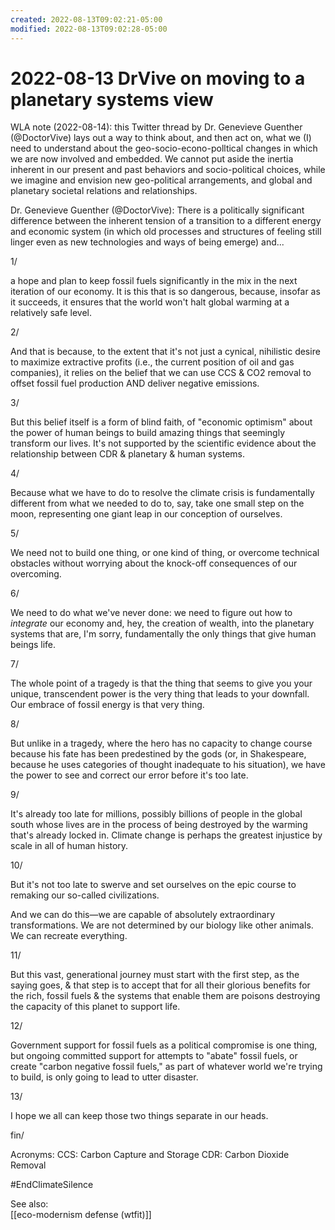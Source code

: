 ```yaml
---
created: 2022-08-13T09:02:21-05:00
modified: 2022-08-13T09:02:28-05:00
---
```


# 2022-08-13 DrVive on moving to a planetary systems view

WLA note (2022-08-14): this Twitter thread by Dr. Genevieve Guenther (@DoctorVive) lays out a way to think about, and then act on, what we (I) need to understand about the geo-socio-econo-polltical changes in which we are now involved and embedded. We cannot put aside the inertia inherent in our present and past behaviors and socio-political choices, while we imagine and envision new geo-political arrangements, and global and planetary societal relations and relationships.


Dr. Genevieve Guenther (@DoctorVive): There is a politically significant difference between the inherent tension of a transition to a different energy and economic system (in which old processes and structures of feeling still linger even as new technologies and ways of being emerge) and...

1/

a hope and plan to keep fossil fuels significantly in the mix in the next iteration of our economy. It is this that is so dangerous, because, insofar as it succeeds, it ensures that the world won't halt global warming at a relatively safe level. 

2/

And that is because, to the extent that it's not just a cynical, nihilistic desire to maximize extractive profits (i.e., the current position of oil and gas companies), it relies on the belief that we can use CCS & CO2 removal to offset fossil fuel production AND deliver negative emissions.

3/

But this belief itself is a form of blind faith, of "economic optimism" about the power of human beings to build amazing things that seemingly transform our lives. It's not supported by the scientific evidence about the relationship between CDR & planetary & human systems.

4/

Because what we have to do to resolve the climate crisis is fundamentally different from what we needed to do to, say, take one small step on the moon, representing one giant leap in our conception of ourselves.

5/

We need not to build one thing, or one kind of thing, or overcome technical obstacles without worrying about the knock-off consequences of our overcoming.

6/

We need to do what we've never done: we need to figure out how to *integrate* our economy and, hey, the creation of wealth, into the planetary systems that are, I'm sorry, fundamentally the only things that give human beings life.

7/

The whole point of a tragedy is that the thing that seems to give you your unique, transcendent power is the very thing that leads to your downfall. Our embrace of fossil energy is that very thing. 

8/

But unlike in a tragedy, where the hero has no capacity to change course because his fate has been predestined by the gods (or, in Shakespeare, because he uses categories of thought inadequate to his situation), we have the power to see and correct our error before it's too late.

9/

It's already too late for millions, possibly billions of people in the global south whose lives are in the process of being destroyed by the warming that's already locked in. Climate change is perhaps the greatest injustice by scale in all of human history.

10/

But it's not too late to swerve and set ourselves on the epic course to remaking our so-called civilizations.

And we can do this—we are capable of absolutely extraordinary transformations. We are not determined by our biology like other animals. We can recreate everything.

11/

But this vast, generational journey must start with the first step, as the saying goes, & that step is to accept that for all their glorious benefits for the rich, fossil fuels & the systems that enable them are poisons destroying the capacity of this planet to support life.

12/

Government support for fossil fuels as a political compromise is one thing, but ongoing committed support for attempts to "abate" fossil fuels, or create "carbon negative fossil fuels," as part of whatever world we're trying to build, is only going to lead to utter disaster.

13/

I hope we all can keep those two things separate in our heads. 

fin/


Acronyms:
CCS: Carbon Capture and Storage
CDR: Carbon Dioxide Removal


 #EndClimateSilence 

See also:  
[[eco-modernism defense (wtfit)]]